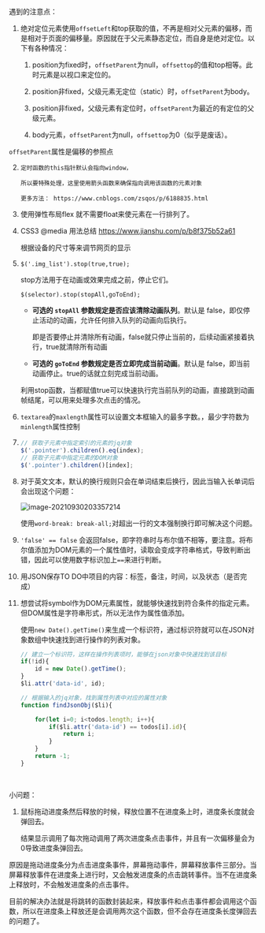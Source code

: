 遇到的注意点：

1. 绝对定位元素使用`offsetLeft`和top获取的值，不再是相对父元素的偏移，而是相对于页面的偏移量。原因就在于父元素静态定位，而自身是绝对定位。以下有各种情况：

   1. position为fixed时，`offsetParent`为null，`offsettop`的值和top相等。此时元素是以视口来定位的。

   2. position非fixed，父级元素无定位（static）时，`offsetParent`为body。

   3. position非fixed，父级元素有定位时，`offsetParent`为最近的有定位的父级元素。

   4. body元素，`offsetParent`为null，`offsettop`为0（似乎是废话）。

`offsetParent`属性是偏移的参照点



2.     定时函数的this指针默认会指向window，

       所以要特殊处理，这里使用箭头函数来确保指向调用该函数的元素对象

       更多方法： https://www.cnblogs.com/zsqos/p/6188835.html



3. 使用弹性布局flex 就不需要float来使元素在一行排列了。

   

4. CSS3 @media 用法总结 https://www.jianshu.com/p/b8f375b52a61

   根据设备的尺寸等来调节网页的显示

   

5. `$('.img_list').stop(true,true);`

   stop方法用于在动画或效果完成之前，停止它们。

   ```
   $(selector).stop(stopAll,goToEnd);
   ```

   - **可选的 `stopAll` 参数规定是否应该清除动画队列**。默认是 false，即仅停止活动的动画，允许任何排入队列的动画向后执行。

     即是否要停止并清除所有动画，false就只停止当前的，后续动画紧接着执行，true就清除所有动画

   - **可选的 `goToEnd` 参数规定是否立即完成当前动画**。默认是 false，即当前动画停止。true的话就立刻完成当前动画。



   利用stop函数，当都赋值true可以快速执行完当前队列的动画，直接跳到动画帧结尾，可以用来处理多次点击的情况。



6. `textarea`的`maxlength`属性可以设置文本框输入的最多字数。，最少字符数为`minlength`属性控制



7. ```javascript
   // 获取子元素中指定索引的元素的jq对象
   $('.pointer').children().eq(index);
   // 获取子元素中指定元素的DOM对象
   $('.pointer').children()[index];
   ```

8. 对于英文文本，默认的换行规则只会在单词结束后换行，因此当输入长单词后会出现这个问题：

   ![image-20210930203357214](https://raw.githubusercontent.com/HealerL/Typora_img/main/images/image-20210930203357214.png)

   使用`word-break: break-all;`对超出一行的文本强制换行即可解决这个问题。



9.  `'false' == false` 会返回false，即字符串时与布尔值不相等，要注意。将布尔值添加为DOM元素的一个属性值时，读取会变成字符串格式，导致判断出错，因此可以使用数字标识加上`==`来进行判断。





10.  用JSON保存TO DO中项目的内容：标签，备注，时间，以及状态（是否完成）



11. 想尝试将symbol作为DOM元素属性，就能够快速找到符合条件的指定元素。但DOM属性是字符串形式，所以无法作为属性值添加。

    使用`new Date().getTime()`来生成一个标识符，通过标识符就可以在JSON对象数组中快速找到进行操作的列表对象。

    ```javascript
    // 建立一个标识符，这样在操作列表项时，能够在json对象中快速找到该目标
    if(!id){
        id = new Date().getTime();
    }
    $li.attr('data-id', id);
    ```

    ```javascript
    // 根据输入的jq对象，找到属性列表中对应的属性对象
    function findJsonObj($li){
    
        for(let i=0; i<todos.length; i++){
            if($li.attr('data-id') == todos[i].id){
                return i;
            }
        }
        return -1;
    }
    ```

    

​	



小问题：

1. 鼠标拖动进度条然后释放的时候，释放位置不在进度条上时，进度条长度就会弹回去。

   结果显示调用了每次拖动调用了两次进度条点击事件，并且有一次偏移量会为0导致进度条弹回去。



原因是拖动进度条分为点击进度条事件，屏幕拖动事件，屏幕释放事件三部分。当屏幕释放事件在进度条上进行时，又会触发进度条的点击跳转事件。当不在进度条上释放时，不会触发进度条的点击事件。

目前的解决办法就是将跳转的函数封装起来，释放事件和点击事件都会调用这个函数，所以在进度条上释放还是会调用两次这个函数，但不会存在进度条长度弹回去的问题了。
